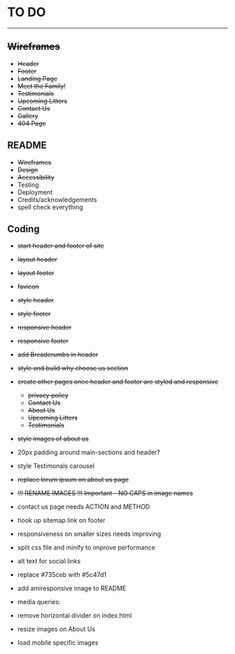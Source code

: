 # TO DO

---

## ~~Wireframes~~

- ~~Header~~
- ~~Footer~~
- ~~Landing Page~~
- ~~Meet the Family!~~
- ~~Testimonials~~
- ~~Upcoming Litters~~
- ~~Contact Us~~
- ~~Gallery~~
- ~~404 Page~~

## README

- ~~Wireframes~~
- ~~Design~~
- ~~Accessibility~~
- Testing
- Deployment
- Credits/acknowledgements
- spell check everything

## Coding

- ~~start header and footer of site~~
- ~~layout header~~
- ~~layout footer~~
- ~~favicon~~
- ~~style header~~
- ~~style footer~~
- ~~responsive header~~
- ~~responsive footer~~
- ~~add Breadcrumbs in header~~
- ~~style and build why choose us section~~
- ~~create other pages once header and footer are styled and responsive~~
  - ~~privacy policy~~
  - ~~Contact Us~~
  - ~~About Us~~
  - ~~Upcoming Litters~~
  - ~~Testimonials~~
- ~~style images of about us~~
- 20px padding around main-sections and header?
- style Testimonals carousel
- ~~replace lorum ipsum on about us page~~
- ~~!!! RENAME IMAGES !!! Important - NO CAPS in image names~~
- contact us page needs ACTION and METHOD
- hook up sitemap link on footer
- responsiveness on smaller sizes needs improving
- split css file and minify to improve performance
- alt text for social links
- replace #735ceb with #5c47d1
- add amiresponsive image to README

- media queries:

- remove horizontal divider on index.html
- resize images on About Us
- load mobile specific images
